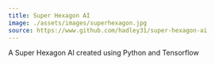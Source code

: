 ```yaml
---
title: Super Hexagon AI
image: ./assets/images/superhexagon.jpg
source: https://www.github.com/hadley31/super-hexagon-ai
---
```


A Super Hexagon AI created using Python and Tensorflow